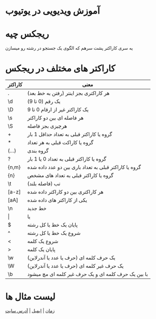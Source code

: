 # آموزش ویدیویی در یوتیوب

# ریجکس چیه
یه سری کاراکتر پشت سرهم که الگوی یک جستجو در رشته رو میسازن

# کاراکتر های مختلف در ریجکس
| کاراکتر | معنی |
| --- | --- |
| . | هر کاراکتری بجز اینتر (رفتن به خط بعد) |
| \d | یک رقم (0 تا 9) |
| \D | یک کاراکتر غیر از ارقام 0 تا 9 |
| \s | هر فاصله ای بین دو کاراکتر |
| \S | هرچیزی بجز فاصله |
| + | گروه یا کاراکتر قبلی به تعداد حداقل 1 بار |
| * | گروه یا کاراکت قبلی به هر تعداد |
| (…) | گروه بندی |
| ? | گروه یا کاراکتر قبلی به تعداد 0 یا 1 بار |
| {n,m} | گروه یا کاراکتر قبلی به تعداد باری بین دو عدد داده شده |
| {n} | گروه یا کاراکتر قبلی به تعداد های مشخص
| \t | تب (فاصله بلند) |
| [a-z] | هر کاراکتری بین دو کاراکتر داده شده |
| [aA] | یکی از کاراکتر های داده شده |
| \n | خط جدید |
| \| | یا |
| $ | پایان یک خط یا کل رشته |
| ^ | شروع یک خط یا کل رشته |
| \< | شروع یک کلمه | 
| \> | پایان یک کلمه |
| \w | یک حرف کلمه ای (حرف یا عدد یا آندرلاین) |
| \W | یک حرف غیر کلمه ای (حرف یا عدد یا آندرلاین) |
| \b | با بین یک حرف کلمه ای و یک حرف غیر کلمه ای مچ میشود |

# لیست مثال ها
[زمان](https://github.com/Cozy-Tech/regex_tutorial_and_examples/blob/main/examples/time.txt) | [ایمیل](https://github.com/Cozy-Tech/regex_tutorial_and_examples/blob/main/examples/email.md) | [آدرس سایت](https://github.com/Cozy-Tech/regex_tutorial_and_examples/blob/main/examples/url.md)
